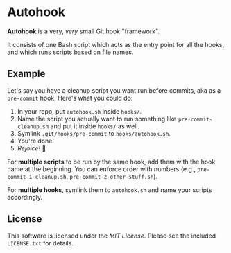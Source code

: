# Autohook

**Autohook** is a very, _very_ small Git hook "framework".

It consists of one Bash script which acts as the entry point for all the hooks, and which runs scripts based on file names.

## Example

Let's say you have a cleanup script you want run before commits, aka as a `pre-commit` hook. Here's what you could do:

1. In your repo, put `autohook.sh` inside `hooks/`.
2. Name the script you actually want to run something like `pre-commit-cleanup.sh` and put it inside `hooks/` as well.
3. Symlink `.git/hooks/pre-commit` to `hooks/autohook.sh`.
4. You're done.
5. _Rejoice!_ :tada:

For **multiple scripts** to be run by the same hook, add them with the hook name at the beginning. You can enforce order with numbers (e.g., `pre-commit-1-cleanup.sh`, `pre-commit-2-other-stuff.sh`).

For **multiple hooks**, symlink them to `autohook.sh` and name your scripts accordingly.

## License

This software is licensed under the _MIT License_. Please see the included `LICENSE.txt` for details.

